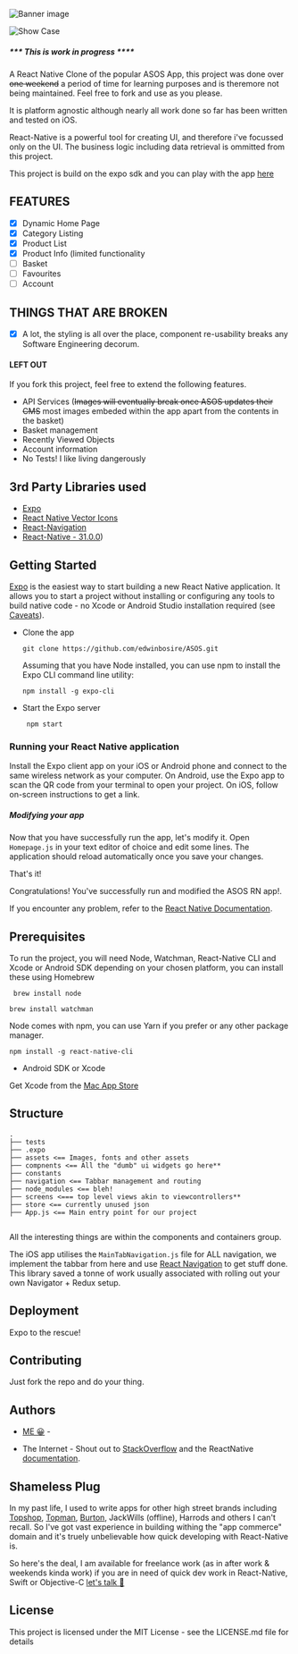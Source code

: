  ![Banner image](https://github.com/edwinbosire/ASOS/raw/master/ASOS%20BANNER%402x.png)

 ![Show Case](https://github.com/edwinbosire/ASOS/raw/master/ASOS-Showcase%402x.png)

##### *** This is work in progress ****
A React Native Clone of the popular ASOS App, this project was done over ~~one weekend~~ a period of time for learning purposes and is theremore not being maintained. Feel free to fork and use as you please.

It is platform agnostic although nearly all work done so far has been written and tested on iOS.

React-Native is a powerful tool for creating UI, and therefore i've focussed only on the UI. The business logic including data retrieval is ommitted from this project.

This project is build on the expo sdk and you can play with the app  [here](https://exp.host/@nscoder/asos)

## FEATURES

- [x] Dynamic Home Page
- [x] Category Listing
- [x] Product List
- [x] Product Info (limited functionality
- [ ] Basket
- [ ] Favourites
- [ ] Account

## THINGS THAT ARE BROKEN
- [x] A lot, the styling is all over the place, component re-usability breaks any Software Engineering decorum.

#### LEFT OUT

If you fork this project, feel free to extend the following features.

- API Services (~~Images will eventually break once ASOS updates their CMS~~ most images embeded within the app apart from the contents in the basket)
- Basket management
- Recently Viewed Objects
- Account information
- No Tests! I like living dangerously

## 3rd Party Libraries used

- [Expo](https://expo.io) 
- [React Native Vector Icons](https://github.com/oblador/react-native-vector-icons)
- [React-Navigation](https://reactnavigation.org/en/)
- [React-Native - 31.0.0](https://github.com/expo/react-native/archive/sdk-31.0.0.tar.gz))


## Getting Started

[Expo](https://expo.io/) is the easiest way to start building a new React Native application. It allows you to start a project without installing or configuring any tools to build native code - no Xcode or Android Studio installation required (see [Caveats](https://facebook.github.io/react-native/docs/getting-started#caveats)).

- Clone the app

  `git clone https://github.com/edwinbosire/ASOS.git `
  
  Assuming that you have Node installed, you can use npm to install the Expo CLI command line utility:
  
  `npm install -g expo-cli`

- Start the Expo server

  ` npm start`
  
### Running your React Native application
  
  Install the Expo client app on your iOS or Android phone and connect to the same wireless network as your computer. On Android, use the Expo app to scan the QR code from your terminal to open your project. On iOS, follow on-screen instructions to get a link.
  
  ##### Modifying your app
  
  Now that you have successfully run the app, let's modify it. Open `Homepage.js` in your text editor of choice and edit some lines. The application should reload automatically once you save your changes.
  
  That's it!
  
  Congratulations! You've successfully run and modified the ASOS RN app!.
  
  
 If you encounter any problem, refer to the [React Native Documentation](https://facebook.github.io/react-native/docs/getting-started.html).

## Prerequisites

To run the project, you will need Node, Watchman, React-Native CLI and Xcode or Android SDK depending on your chosen platform, you can install these using Homebrew

` brew install node`

` brew install watchman `

Node comes with npm, you can use Yarn if you prefer or any other package manager.

` npm install -g react-native-cli `

- Android SDK or Xcode 

Get Xcode from the [Mac App Store](https://itunes.apple.com/us/app/xcode/id497799835?mt=12)

## Structure
```
.
├── tests
├── .expo
├── assets <== Images, fonts and other assets
├── compnents <== All the "dumb" ui widgets go here**
├── constants
├── navigation <== Tabbar management and routing
├── node_modules <== bleh!
├── screens <=== top level views akin to viewcontrollers**
├── store <== currently unused json
├── App.js <== Main entry point for our project
    
```

All the interesting things are within the components and containers group. 

The iOS app utilises the `MainTabNavigation.js` file for ALL navigation, we implement the tabbar from here and use [React Navigation](https://reactnavigation.org/en/) to get stuff done. This library saved a tonne of work usually associated with rolling out your own Navigator + Redux setup.

## Deployment

Expo to the rescue!


## Contributing

Just fork the repo and do your thing.

## Authors
- [ME 😀](www.twitter.com/edwinbosire) - 

- The Internet - Shout out to [StackOverflow](http://stackoverflow.com/questions/tagged/react-native) and the ReactNative [documentation](https://facebook.github.io/react-native/versions.html).

## Shameless Plug

In my past life, I used to write apps for other high street brands including [Topshop](https://itunes.apple.com/gb/app/topshop/id355683626?mt=8), [Topman](https://itunes.apple.com/gb/app/topman/id579354482?mt=8), [Burton](https://itunes.apple.com/gb/app/burton-menswear-london/id572488756?mt=8), JackWills (offline), Harrods and others I can't recall. So I've got vast experience in building withing the "app commerce" domain and it's truely unbelievable how quick developing with React-Native is.  

So here's the deal, I am available for freelance work (as in after work & weekends kinda work) if you are in need of  quick dev work in React-Native, Swift or Objective-C <a href="mailto:me@edwinb.co.uk">let's talk 📧 </a>

## License

This project is licensed under the MIT License - see the LICENSE.md file for details

